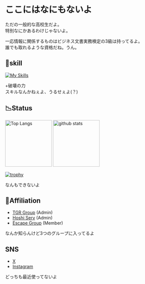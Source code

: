 # ここにはなにもないよ

ただの一般的な高校生だよ。  
特別なにかあるわけじゃないよ。

一応情報に関係するものはビジネス文書実務検定の3級は持ってるよ。  
誰でも取れるような資格だね。うん。

## 🧨skill

[![My Skills](https://skillicons.dev/icons?i=html,css,md&theme=dark)](https://skillicons.dev)

+破壊の力  
スキルなんかねぇよ、うるせぇよ(？)

## 📉Status
<p align="left"> 
  <img alt="Top Langs" height="150px" src="https://github-readme-stats.vercel.app/api/top-langs/?username=starprivate55&layout=compact&show_icons=true&theme=tokyonight" />
  <img alt="github stats" height="150px" src="https://github-readme-stats.vercel.app/api?username=starprivate55&theme=tokyonight&show_icons=ture" />
</p>

[![trophy](https://github-profile-trophy.vercel.app/?username=starprivate55&theme=onedark&column=8
)](https://github.com/ryo-ma/github-profile-trophy)

なんもできないよ

## 🏢Affiliation

 - [TGR Group](https://github.com/TGR-Group) (Admin)
 - [Hoshi Serv](https://github.com/Hoshi-Serv) (Admin)
 - [Escape Group](https://github.com/esc-org) (Member)

なんか知らんけど3つのグループに入ってるよ

## SNS

 - [X](https://twitter.com/starprivate55/)
 - [Instagram](https://instagram.com/starprivate55/)

どっちも最近使ってないよ
